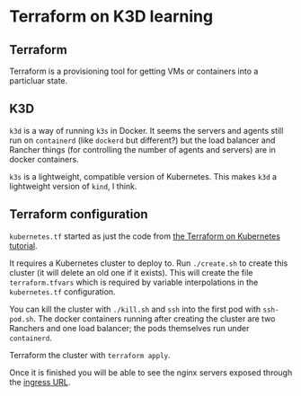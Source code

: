 # Terraform on K3D learning

## Terraform

Terraform is a provisioning tool for getting VMs or containers into a
particluar state.

## K3D

`k3d` is a way of running `k3s` in Docker. It seems the servers and
agents still run on `containerd` (like `dockerd` but different?) but
the load balancer and Rancher things (for controlling the number of
agents and servers) are in docker containers.

`k3s` is a lightweight, compatible version of Kubernetes. This makes
`k3d` a lightweight version of `kind`, I think.

## Terraform configuration

`kubernetes.tf` started as just the code from
[the Terraform on Kubernetes tutorial](https://developer.hashicorp.com/terraform/tutorials/kubernetes/kubernetes-provider).

It requires a Kubernetes cluster to deploy to. Run `./create.sh` to
create this cluster (it will delete an old one if it exists). This
will create the file `terraform.tfvars` which is required by variable
interpolations in the `kubernetes.tf` configuration.

You can kill the cluster with `./kill.sh` and `ssh` into the first pod
with `ssh-pod.sh`. The docker containers running after creating the
cluster are two Ranchers and one load balancer; the pods themselves
run under `containerd`.

Terraform the cluster with `terraform apply`.

Once it is finished you will be able to see the nginx servers exposed
through the [ingress URL](http://localhost:33302).

